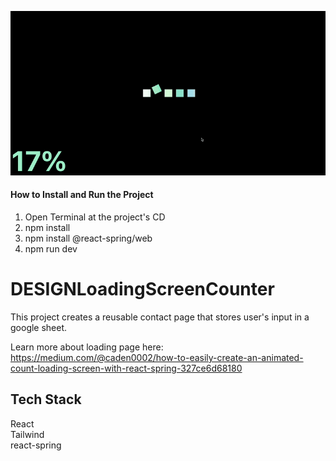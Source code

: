 ![](https://github.com/Caden0002/DESIGNLoadingScreenCounter/blob/main/loadingpageanimate.gif)
#### How to Install and Run the Project ####
1. Open Terminal at the project's CD<br />
2. npm install<br />
3. npm install @react-spring/web
3. npm run dev<br />

# DESIGNLoadingScreenCounter
This project creates a reusable contact page that stores user's input in a google sheet.<br />

Learn more about loading page here:<br />
https://medium.com/@caden0002/how-to-easily-create-an-animated-count-loading-screen-with-react-spring-327ce6d68180

## Tech Stack ##
React<br />
Tailwind<br />
react-spring<br />



